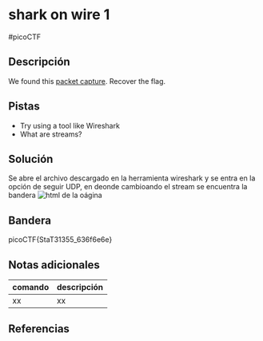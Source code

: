 # shark on wire 1
#picoCTF 
## Descripción
We found this [packet capture](https://jupiter.challenges.picoctf.org/static/483e50268fe7e015c49caf51a69063d0/capture.pcap). Recover the flag.

## Pistas 
+ Try using a tool like Wireshark
+ What are streams?

## Solución
Se abre el archivo descargado en la herramienta wireshark y se entra en la opción de seguir UDP, en deonde cambioando el stream se encuentra la bandera
![html de la oágina](/PicoCTF(clases)/Capturas/sharkonwire1.png)
## Bandera
picoCTF{StaT31355_636f6e6e}

## Notas adicionales
| comando | descripción |
|------------|---------------|
| xx | xx |

## Referencias
